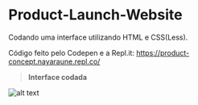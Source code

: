# Product-Launch-Website

Codando uma interface utilizando HTML e CSS(Less).

Código feito pelo Codepen e a Repl.it: https://product-concept.nayaraune.repl.co/


> **Interface codada**


![alt text](https://i.imgur.com/gXQMTCP.png)


